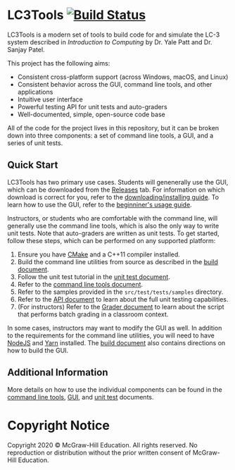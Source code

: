 # LC3Tools [![Build Status](https://travis-ci.org/chiragsakhuja/lc3tools.svg?branch=master)](https://travis-ci.org/chiragsakhuja/lc3tools)
LC3Tools is a modern set of tools to build code for and simulate the LC-3
system described in *Introduction to Computing* by Dr. Yale Patt and Dr. Sanjay
Patel.

This project has the following aims:

* Consistent cross-platform support (across Windows, macOS, and Linux)
* Consistent behavior across the GUI, command line tools, and other applications
* Intuitive user interface
* Powerful testing API for unit tests and auto-graders
* Well-documented, simple, open-source code base

All of the code for the project lives in this repository, but it can be broken
down into three components: a set of command line tools, a GUI, and a series of
unit tests.

## Quick Start
LC3Tools has two primary use cases.  Students will genenerally use the GUI,
which can be downloaded from the
[Releases](https://github.com/chiragsakhuja/lc3tools/releases) tab.  For
information on which download is correct for you, refer to the
[downloading/installing guide](DownloadingAndInstalling.pdf).  To learn how to
use the GUI, refer to the [beginniner's usage guide](GuideToUsingLC3Tools.pdf).

Instructors, or students who are comfortable with the command line, will
generally use the command line tools, which is also the only way to write unit
tests.  Note that auto-graders are written as unit tests.  To get started,
follow these steps, which can be performed on any supported platform:
1. Ensure you have [CMake](https://cmake.org) and a C++11 compiler installed.
2. Build the command line utilities from source as described in the 
   [build document](BUILD.md#command-line-tools-and-unit-tests).
3. Follow the unit test tutorial in the [unit test document](TEST.md).
4. Refer to the [command line tools document](CLI.md).
5. Refer to the samples provided in the `src/test/tests/samples` directory.
6. Refer to the [API document](API.md) to learn about the full unit testing
   capabilities.
7. (For instructors) Refer to the [Grader document](GRADER.md) to learn about
   the script that performs batch grading in a classroom context.

In some cases, instructors may want to modify the GUI as well.  In addition to
the requirements for the command line utilities, you will need to have
[NodeJS](https://nodejs.org/en/) and [Yarn](https://yarnpkg.com/en/) installed.
The [build document](BUILD.md#gui) also contains directions on how to build the
GUI.

## Additional Information
More details on how to use the individual components can be found in the
[command line tools](CLI.md), [GUI](GUI.md), and [unit test](TEST.md)
documents.

# Copyright Notice
Copyright 2020 &copy; McGraw-Hill Education. All rights reserved. No
reproduction or distribution without the prior written consent of McGraw-Hill
Education.
